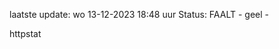 laatste update: 
wo 13-12-2023 18:48   uur 
Status: FAALT - geel - 
<div class="service Y">httpstat</div>